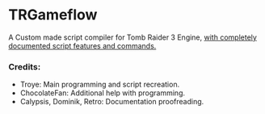 # TRGameflow
A Custom made script compiler for Tomb Raider 3 Engine, [with completely documented script features and commands.](https://docs.google.com/document/d/113Y8y0kxEqnFQaTQihgUB-7dYwmdkB9H5glGZXHj7xM/edit?usp=sharing)

### Credits:
- Troye: Main programming and script recreation.
- ChocolateFan: Additional help with programming.
- Calypsis, Dominik, Retro: Documentation proofreading.
